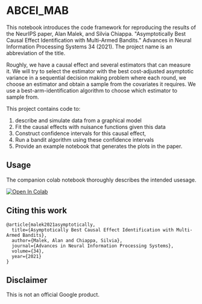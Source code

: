 # ABCEI_MAB

This notebook introduces the code framework for reproducing the results of the
NeurIPS paper,
Alan Malek, and Silvia Chiappa. "Asymptotically Best Causal Effect Identification
with Multi-Armed Bandits." Advances in Neural Information Processing Systems 34 (2021).
The project name is an abbreviation of the title.

Roughly, we have a causal effect and several estimators that can measure it. We will
try to select the estimator with the best cost-adjusted asymptotic variance in a
sequential decision making problem where each round, we choose an estimator and
obtain a sample from the covariates it requires. We use a best-arm-identification
algorithm to choose which estimator to sample from.

This project contains code to:
1) describe and simulate data from a graphical model
2) Fit the causal effects with nuisance functions given this data
3) Construct confidence intervals for this causal effect,
4) Run a bandit algorithm using these confidence intervals
5) Provide an example notebook that generates the plots in the paper.

## Usage

The companion colab notebook thoroughly describes the intended usesage.

[![Open In Colab](https://colab.sandbox.google.com/assets/colab-badge.svg)](https://colab.sandbox.google.com/github/deepmind/abcei_mab/blob/main/notebooks/paper_experiments.ipynb)

## Citing this work

```
@article{malek2021asymptotically,
  title={Asymptotically Best Causal Effect Identification with Multi-Armed Bandits},
  author={Malek, Alan and Chiappa, Silvia},
  journal={Advances in Neural Information Processing Systems},
  volume={34},
  year={2021}
}
```

## Disclaimer

This is not an official Google product.
